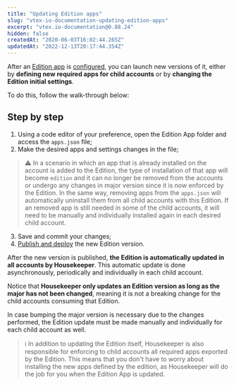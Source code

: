 ```yaml
---
title: "Updating Edition apps"
slug: "vtex-io-documentation-updating-edition-apps"
excerpt: "vtex.io-documentation@0.88.24"
hidden: false
createdAt: "2020-06-03T16:02:44.265Z"
updatedAt: "2022-12-13T20:17:44.354Z"
---
```

After an [Edition app](https://developers.vtex.com/vtex-developer-docs/docs/vtex-io-documentation-edition-app) is [configured](https://developers.vtex.com/vtex-developer-docs/docs/vtex-io-documentation-configuring-an-edition-app), you can launch new versions of it, either by **defining new required apps for child accounts** or by **changing the Edition initial settings**.

To do this, follow the walk-through below:

## Step by step

1. Using a code editor of your preference, open the Edition App folder and access the `apps.json` file;
2. Make the desired apps and settings changes in the file;

>⚠️ In a scenario in which an app that is already installed on the account is added to the Edition, the type of installation of that app will become `edition` and it can no longer be removed from the accounts or undergo any changes in major version since it is now enforced by the Edition. In the same way, removing apps from the `apps.json` will automatically uninstall them from all child accounts with this Edition. If an removed app is still needed in some of the child accounts, it will need to be manually and individually installed again in each desired child account.

3. Save and commit your changes;
4. [Publish and deploy](https://developers.vtex.com/vtex-developer-docs/docs/vtex-io-documentation-publishing-an-app) the new Edition version.

After the new version is published, **the Edition is automatically updated in all accounts by Housekeeper**. This automatic update is done asynchronously, periodically and individually in each child account.

Notice that **Housekeeper only updates an Edition version as long as the major has not been changed**, meaning it is not a breaking change for the child accounts consuming that Edition.

In case bumping the major version is necessary due to the changes performed, the Edition update must be made manually and individually for each child account as well.

> ℹ️ In addition to updating the Edition itself, Housekeeper is also responsible for enforcing to child accounts all required apps exported by the Edition. This means that you don't have to worry about installing the new apps defined by the edition, as Housekeeper will do the job for you when the Edition App is updated.
